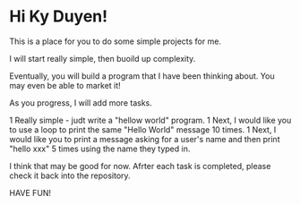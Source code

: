 # Hi Ky Duyen!

This is a place for you to do some simple projects for me.  

I will start really simple, then buoild up complexity.  

Eventually, you will build a program that I have been thinking about.  You may even be able to market it!

As you progress, I will add more tasks.

1 Really simple - judt write a "hellow world" program.
1 Next, I would like you to use a loop to print the same "Hello World" message 10 times.
1 Next, I would like you to print a message asking for a user's name and then print "hello xxx" 5 times using the name they typed in.

I think that may be good for now.  Afrter each task is completed, please check it back into the repository.

HAVE FUN!